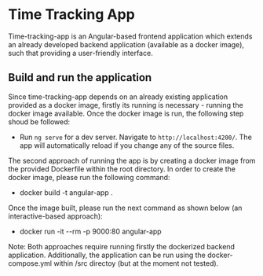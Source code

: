 # Time Tracking App

Time-tracking-app is an Angular-based frontend application which extends an already developed backend application (available as a docker image), such that providing a user-friendly interface. 

## Build and run the application 
Since time-tracking-app depends on an already existing application provided as a docker image, firstly its running is necessary - running the docker image available. Once the docker image is run, the following step shoud be followed:

- Run `ng serve` for a dev server. Navigate to `http://localhost:4200/`. The app will automatically reload if you change any of the source files.

The second approach of running the app is by creating a docker image from the provided Dockerfile within the root directory. In order to create the docker image, please run the following command:

- docker build -t angular-app .

Once the image built, please run the next command as shown below (an interactive-based approach):

- docker run -it --rm -p 9000:80 angular-app 

Note: Both approaches require running firstly the dockerized backend application. Additionally, the application can be run using the docker-compose.yml within /src directoy (but at the moment not tested).
 
